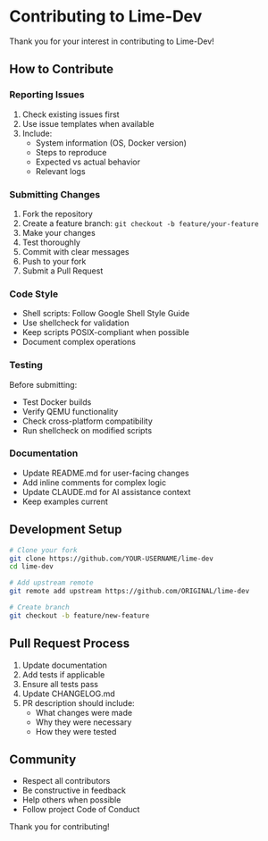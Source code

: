 # Contributing to Lime-Dev

Thank you for your interest in contributing to Lime-Dev!

## How to Contribute

### Reporting Issues

1. Check existing issues first
2. Use issue templates when available
3. Include:
   - System information (OS, Docker version)
   - Steps to reproduce
   - Expected vs actual behavior
   - Relevant logs

### Submitting Changes

1. Fork the repository
2. Create a feature branch: `git checkout -b feature/your-feature`
3. Make your changes
4. Test thoroughly
5. Commit with clear messages
6. Push to your fork
7. Submit a Pull Request

### Code Style

- Shell scripts: Follow Google Shell Style Guide
- Use shellcheck for validation
- Keep scripts POSIX-compliant when possible
- Document complex operations

### Testing

Before submitting:
- Test Docker builds
- Verify QEMU functionality
- Check cross-platform compatibility
- Run shellcheck on modified scripts

### Documentation

- Update README.md for user-facing changes
- Add inline comments for complex logic
- Update CLAUDE.md for AI assistance context
- Keep examples current

## Development Setup

```bash
# Clone your fork
git clone https://github.com/YOUR-USERNAME/lime-dev
cd lime-dev

# Add upstream remote
git remote add upstream https://github.com/ORIGINAL/lime-dev

# Create branch
git checkout -b feature/new-feature
```

## Pull Request Process

1. Update documentation
2. Add tests if applicable
3. Ensure all tests pass
4. Update CHANGELOG.md
5. PR description should include:
   - What changes were made
   - Why they were necessary
   - How they were tested

## Community

- Respect all contributors
- Be constructive in feedback
- Help others when possible
- Follow project Code of Conduct

Thank you for contributing!